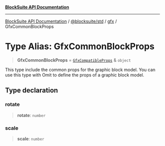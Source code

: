 [**BlockSuite API Documentation**](../../../../README.md)

***

[BlockSuite API Documentation](../../../../README.md) / [@blocksuite/std](../../README.md) / [gfx](../README.md) / GfxCommonBlockProps

# Type Alias: GfxCommonBlockProps

> **GfxCommonBlockProps** = [`GfxCompatibleProps`](GfxCompatibleProps.md) & `object`

This type include the common props for the graphic block model.
You can use this type with Omit to define the props of a graphic block model.

## Type declaration

### rotate

> **rotate**: `number`

### scale

> **scale**: `number`
